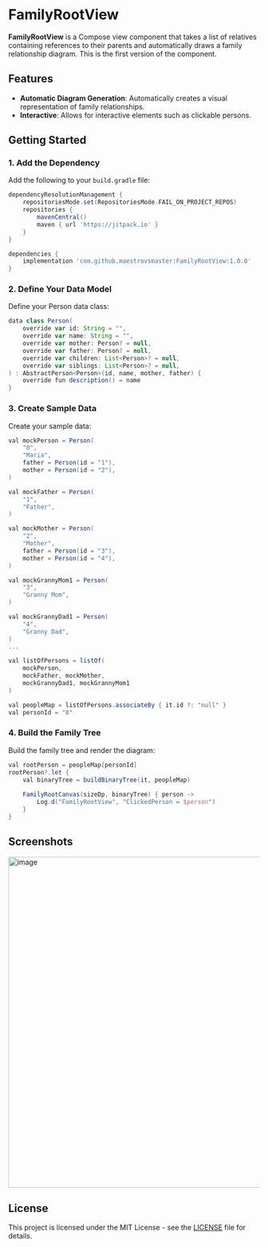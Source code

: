 # FamilyRootView

**FamilyRootView** is a Compose view component that takes a list of relatives containing references to their parents and automatically draws a family relationship diagram. This is the first version of the component.

## Features

- **Automatic Diagram Generation**: Automatically creates a visual representation of family relationships.
- **Interactive**: Allows for interactive elements such as clickable persons.

## Getting Started

### 1. Add the Dependency

Add the following to your `build.gradle` file:

```groovy
dependencyResolutionManagement {
    repositoriesMode.set(RepositoriesMode.FAIL_ON_PROJECT_REPOS)
    repositories {
        mavenCentral()
        maven { url 'https://jitpack.io' }
    }
}

dependencies {
    implementation 'com.github.maestrovsmaster:FamilyRootView:1.0.0'
}
```

### 2. Define Your Data Model
Define your Person data class:

```groovy
data class Person(
    override var id: String = "",
    override var name: String = "",
    override var mother: Person? = null,
    override var father: Person? = null,
    override var children: List<Person>? = null,
    override var siblings: List<Person>? = null,
) : AbstractPerson<Person>(id, name, mother, father) {
    override fun description() = name
}
```

### 3. Create Sample Data
Create your sample data:
```groovy
val mockPerson = Person(
    "0",
    "Maria",
    father = Person(id = "1"),
    mother = Person(id = "2"),
)

val mockFather = Person(
    "1",
    "Father",
)

val mockMother = Person(
    "2",
    "Mother",
    father = Person(id = "3"),
    mother = Person(id = "4"),
)

val mockGrannyMom1 = Person(
    "3",
    "Granny Mom",
)

val mockGrannyDad1 = Person(
    "4",
    "Granny Dad",
)
...

val listOfPersons = listOf(
    mockPerson,
    mockFather, mockMother,
    mockGrannyDad1, mockGrannyMom1
)

val peopleMap = listOfPersons.associateBy { it.id ?: "null" }
val personId = "0"
```

### 4. Build the Family Tree
Build the family tree and render the diagram:

```groovy
val rootPerson = peopleMap[personId]
rootPerson?.let {
    val binaryTree = buildBinaryTree(it, peopleMap)
    
    FamilyRootCanvas(sizeDp, binaryTree) { person ->
        Log.d("FamilyRootView", "ClickedPerson = $person")
    }
}

```

## Screenshots

<img width="663" alt="image" src="https://github.com/maestrovsmaster/FamilyRootView/assets/23098862/89461b8c-96c0-4990-9945-e1623daa88a9">


## License

This project is licensed under the MIT License - see the [LICENSE](LICENSE) file for details.

